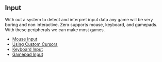 


## Input




With out a system to detect and interpret input data any game will be very boring and non interactive. Zero supports mouse, keyboard, and gamepads. With these peripherals we can make most games.
- [Mouse Input](https://github.com/ZilchEngine/ZilchDocs/blob/master/zero_editor_documentation/zeromanual/gameplay/input/mouseinput.markdown)
- [Using Custom Cursors](https://github.com/ZilchEngine/ZilchDocs/blob/master/zero_editor_documentation/zeromanual/gameplay/input/customcursor.markdown)
- [Keyboard Input](https://github.com/ZilchEngine/ZilchDocs/blob/master/zero_editor_documentation/zeromanual/gameplay/input/keyboardinput.markdown)
- [Gamepad Input](https://github.com/ZilchEngine/ZilchDocs/blob/master/zero_editor_documentation/zeromanual/gameplay/input/gamepadinput.markdown)
 

 